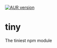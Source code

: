 
[![AUR version](https://img.shields.io/npm/v/@alfsnd/tiny.svg)](https://github.com/Sandalf/tiny)

# tiny
The tiniest npm module
